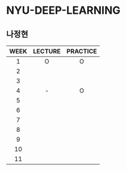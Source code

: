# NYU-DEEP-LEARNING
## 나정현

|WEEK|LECTURE|PRACTICE|
|:-:|:---:|:---:|
|1|O|O|
|2|||
|3|||
|4|-|O|
|5|||
|6|||
|7|||
|8|||
|9|||
|10|||
|11||
